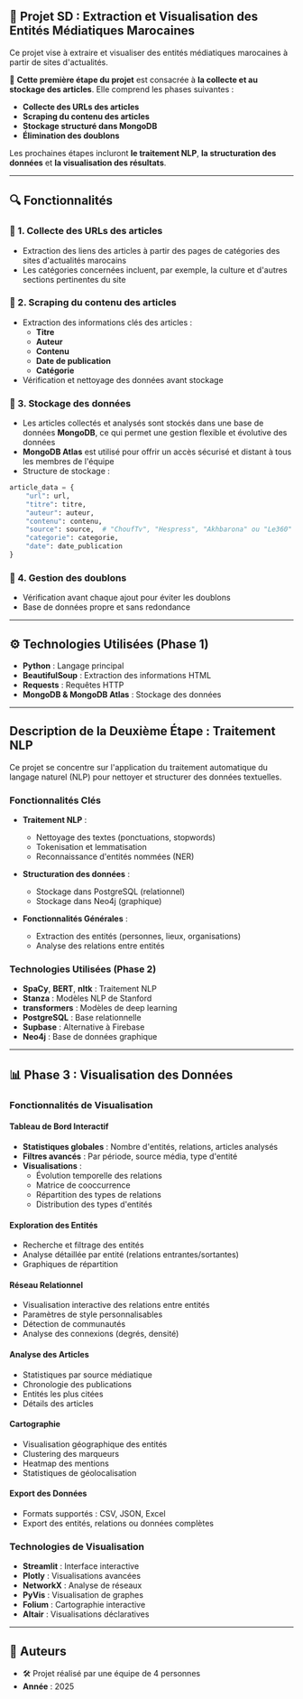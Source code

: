 ## 📌 Projet SD : Extraction et Visualisation des Entités Médiatiques Marocaines
Ce projet vise à extraire et visualiser des entités médiatiques marocaines à partir de sites d'actualités.

🔹 **Cette première étape du projet** est consacrée à **la collecte et au stockage des articles**. Elle comprend les phases suivantes :

- **Collecte des URLs des articles**
- **Scraping du contenu des articles**
- **Stockage structuré dans MongoDB**
- **Élimination des doublons**

Les prochaines étapes incluront **le traitement NLP**, **la structuration des données** et **la visualisation des résultats**.

---

## 🔍 Fonctionnalités  

### 📌 1. Collecte des URLs des articles  
- Extraction des liens des articles à partir des pages de catégories des sites d'actualités marocains  
- Les catégories concernées incluent, par exemple, la culture et d'autres sections pertinentes du site

### 📌 2. Scraping du contenu des articles  
- Extraction des informations clés des articles :  
  - **Titre**  
  - **Auteur**  
  - **Contenu**  
  - **Date de publication**  
  - **Catégorie**  
- Vérification et nettoyage des données avant stockage 

### 📌 3. Stockage des données 
- Les articles collectés et analysés sont stockés dans une base de données **MongoDB**, ce qui permet une gestion flexible et évolutive des données
- **MongoDB Atlas** est utilisé pour offrir un accès sécurisé et distant à tous les membres de l'équipe
- Structure de stockage :

```python
article_data = {
    "url": url,
    "titre": titre,
    "auteur": auteur,
    "contenu": contenu,
    "source": source,  # "ChoufTv", "Hespress", "Akhbarona" ou "Le360"
    "categorie": categorie,
    "date": date_publication
}
```

### 📌 4. Gestion des doublons
- Vérification avant chaque ajout pour éviter les doublons
- Base de données propre et sans redondance

---

## ⚙️ Technologies Utilisées (Phase 1)
- **Python** : Langage principal
- **BeautifulSoup** : Extraction des informations HTML
- **Requests** : Requêtes HTTP
- **MongoDB & MongoDB Atlas** : Stockage des données

---

## Description de la Deuxième Étape : Traitement NLP

Ce projet se concentre sur l'application du traitement automatique du langage naturel (NLP) pour nettoyer et structurer des données textuelles.

### Fonctionnalités Clés
- **Traitement NLP** : 
  - Nettoyage des textes (ponctuations, stopwords)
  - Tokenisation et lemmatisation
  - Reconnaissance d'entités nommées (NER)
  
- **Structuration des données** : 
  - Stockage dans PostgreSQL (relationnel)
  - Stockage dans Neo4j (graphique)

- **Fonctionnalités Générales** :
  - Extraction des entités (personnes, lieux, organisations)
  - Analyse des relations entre entités

### Technologies Utilisées (Phase 2)
- **SpaCy**, **BERT**, **nltk** : Traitement NLP
- **Stanza** : Modèles NLP de Stanford
- **transformers** : Modèles de deep learning
- **PostgreSQL** : Base relationnelle
- **Supbase** : Alternative à Firebase
- **Neo4j** : Base de données graphique

---

## 📊 Phase 3 : Visualisation des Données

### Fonctionnalités de Visualisation

#### Tableau de Bord Interactif
- **Statistiques globales** : Nombre d'entités, relations, articles analysés
- **Filtres avancés** : Par période, source média, type d'entité
- **Visualisations** :
  - Évolution temporelle des relations
  - Matrice de cooccurrence
  - Répartition des types de relations
  - Distribution des types d'entités

#### Exploration des Entités
- Recherche et filtrage des entités
- Analyse détaillée par entité (relations entrantes/sortantes)
- Graphiques de répartition

#### Réseau Relationnel
- Visualisation interactive des relations entre entités
- Paramètres de style personnalisables
- Détection de communautés
- Analyse des connexions (degrés, densité)

#### Analyse des Articles
- Statistiques par source médiatique
- Chronologie des publications
- Entités les plus citées
- Détails des articles

#### Cartographie
- Visualisation géographique des entités
- Clustering des marqueurs
- Heatmap des mentions
- Statistiques de géolocalisation

#### Export des Données
- Formats supportés : CSV, JSON, Excel
- Export des entités, relations ou données complètes

### Technologies de Visualisation
- **Streamlit** : Interface interactive
- **Plotly** : Visualisations avancées
- **NetworkX** : Analyse de réseaux
- **PyVis** : Visualisation de graphes
- **Folium** : Cartographie interactive
- **Altair** : Visualisations déclaratives

---

## 📌 Auteurs
- 🛠 Projet réalisé par une équipe de 4 personnes
- **Année** : 2025
